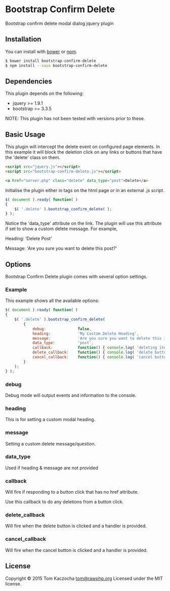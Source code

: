 # Bootstrap Confirm Delete

Bootstrap confirm delete modal dialog jquery plugin


## Installation
You can install with [bower](http://bower.io/) or [npm](https://www.npmjs.com/).

```sh
$ bower install bootstrap-confirm-delete
$ npm install --save bootstrap-confirm-delete
```

## Dependencies
This plugin depends on the following:
- jquery >= 1.9.1
- bootstrap >= 3.3.5

NOTE: This plugin has not been tested with versions prior to these.


## Basic Usage
This plugin will intercept the delete event on configured page elements. In this example it will block the deletion click
on any links or buttons that have the 'delete' class on them.

```html
<script src="jquery.js"></script>
<script src="bootstrap-confirm-delete.js"></script>
```

```html
<a href="server.php" class="delete" data_type="post">Delete</a>
```

Initialise the plugin either in <script></script> tags on the html page or in an external .js script. 

```js
$( document ).ready( function( )
{
    $( '.delete' ).bootstrap_confirm_delete( );
} );
```

Notice the 'data_type' attribute on the link. The plugin will use this attribute if set to show a custom delete message. For example,

Heading:    'Delete Post'

Message:    'Are you sure you want to delete this post?'


## Options
Bootstrap Confirm Delete plugin comes with several option settings.

### Example
This example shows all the available options:

```js
$( document ).ready( function( )
{
    $( '.delete' ).bootstrap_confirm_delete(
        {
            debug:              false,
            heading:            'My Custom Delete Heading',
            message:            'Are you sure you want to delete this item?',
            data_type:          'post',
            callback:           function() { console.log( 'deleting item over ajax' ); },
            delete_callback:    function() { console.log( 'delete button clicked' ); },
            cancel_callback:    function() { console.log( 'cancel button clicked' ); }
        }
    );
} );
```

### debug
Debug mode will output events and information to the console.

### heading
This is for setting a custom modal heading.

### message
Setting a custom delete message/question.

### data_type
Used if heading & message are not provided

### callback
Will fire if responding to a button click that has no href attribute.

Use this callback to do any deletions from a button click.

### delete_callback
Will fire when the delete button is clicked and a handler is provided.

### cancel_callback
Will fire when the cancel button is clicked and a handler is provided.


## License
Copyright &copy; 2015 Tom Kaczocha <tom@rawphp.org>
Licensed under the MIT license.
